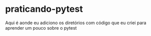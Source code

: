 # praticando-pytest
Aqui é aonde eu adiciono os diretórios com código que eu criei para aprender um pouco sobre o pytest
